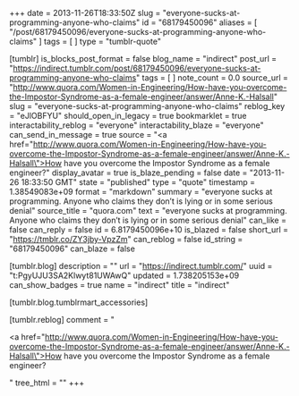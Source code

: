 +++
date = 2013-11-26T18:33:50Z
slug = "everyone-sucks-at-programming-anyone-who-claims"
id = "68179450096"
aliases = [ "/post/68179450096/everyone-sucks-at-programming-anyone-who-claims" ]
tags = [ ]
type = "tumblr-quote"

[tumblr]
is_blocks_post_format = false
blog_name = "indirect"
post_url = "https://indirect.tumblr.com/post/68179450096/everyone-sucks-at-programming-anyone-who-claims"
tags = [ ]
note_count = 0.0
source_url = "http://www.quora.com/Women-in-Engineering/How-have-you-overcome-the-Impostor-Syndrome-as-a-female-engineer/answer/Anne-K.-Halsall"
slug = "everyone-sucks-at-programming-anyone-who-claims"
reblog_key = "eJlOBFYU"
should_open_in_legacy = true
bookmarklet = true
interactability_reblog = "everyone"
interactability_blaze = "everyone"
can_send_in_message = true
source = "<a href=\"http://www.quora.com/Women-in-Engineering/How-have-you-overcome-the-Impostor-Syndrome-as-a-female-engineer/answer/Anne-K.-Halsall\">How have you overcome the Impostor Syndrome as a female engineer?</a>"
display_avatar = true
is_blaze_pending = false
date = "2013-11-26 18:33:50 GMT"
state = "published"
type = "quote"
timestamp = 1.38549083e+09
format = "markdown"
summary = "everyone sucks at programming. Anyone who claims they don’t is lying or in some serious denial"
source_title = "quora.com"
text = "everyone sucks at programming. Anyone who claims they don&rsquo;t is lying or in some serious denial"
can_like = false
can_reply = false
id = 6.8179450096e+10
is_blazed = false
short_url = "https://tmblr.co/ZY3jby-VpzZm"
can_reblog = false
id_string = "68179450096"
can_blaze = false

[tumblr.blog]
description = ""
url = "https://indirect.tumblr.com/"
uuid = "t:PgyUJU3SA2Klwyt81UWAwQ"
updated = 1.738205153e+09
can_show_badges = true
name = "indirect"
title = "indirect"

[tumblr.blog.tumblrmart_accessories]

[tumblr.reblog]
comment = "<p><a href=\"http://www.quora.com/Women-in-Engineering/How-have-you-overcome-the-Impostor-Syndrome-as-a-female-engineer/answer/Anne-K.-Halsall\">How have you overcome the Impostor Syndrome as a female engineer?</a></p>"
tree_html = ""
+++
